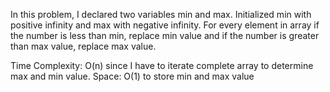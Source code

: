 In this problem, I declared two variables min and max. Initialized min with positive infinity and max with negative infinity.
For every element in array if the number is less than min, replace min value and if the number is greater than max value, replace max value.

Time Complexity: O(n) since I have to iterate complete array to determine max and min value.
Space: O(1) to store min and max value

